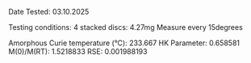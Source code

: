 Date Tested: 03.10.2025

Testing conditions:
4 stacked discs: 4.27mg
Measure every 15degrees

Amorphous Curie temperature (°C): 233.667
HK Parameter: 0.658581
M(0)/M(RT): 1.5218833
RSE: 0.001988193